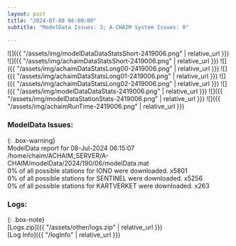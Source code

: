 ```yaml
---
layout: post
title: "2024-07-08 06:00:00"
subtitle: "ModelData Issues: 3; A-CHAIM System Issues: 0"

---
```


![]({{ "/assets/img/modelDataDataStatsShort-2419006.png" | relative_url }})
![]({{ "/assets/img/achaimDataStatsShort-2419006.png" | relative_url }})
![]({{ "/assets/img/achaimDataStatsLong00-2419006.png" | relative_url }})
![]({{ "/assets/img/achaimDataStatsLong01-2419006.png" | relative_url }})
![]({{ "/assets/img/achaimDataStatsLong02-2419006.png" | relative_url }})
![]({{ "/assets/img/modelDataDataStats-2419006.png" | relative_url }})
![]({{ "/assets/img/modelDataStationStats-2419006.png" | relative_url }})
![]({{ "/assets/img/achaimRunTime-2419006.png" | relative_url }})


### ModelData Issues:  
  
{: .box-warning}  
 ModelData report for 08-Jul-2024 06:15:07   
 /home/chaim/ACHAIM_SERVER/A-CHAIM/modelData/2024/190/06/modelData.mat   
 0% of all possible stations for IONO were downloaded. x5801   
 0% of all possible stations for SENTINEL were downloaded. x5256   
 0% of all possible stations for KARTVERKET were downloaded. x263   
  


### Logs:  
  
{: .box-note}  
[Logs.zip]({{ "/assets/other/logs.zip" | relative_url }})  
[Log Info]({{ "/logInfo" | relative_url }})  
